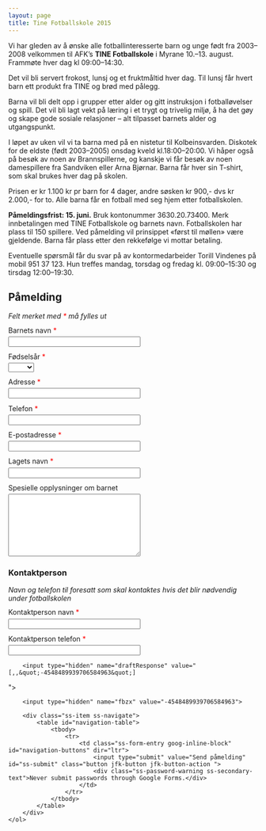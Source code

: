 ```yaml
---
layout: page
title: Tine Fotballskole 2015
---
```


<style>
    .required-message {
        color: red;
        display: none;
        font-size: .8em;
    }

    .ss-form-entry {
        margin-bottom: .8em;
    }

    .ss-form-entry input {
      vertical-align: middle;
      margin-left: 0;
      margin-top: 0;
    }

    .ss-required-asterisk {
        color: red;
    }

    .ss-q-title {
        margin-bottom: .3em;
    }

    .ss-section-title {
        font-weight: bold;
    }

    input[type=text], textarea {
        width: 20em;
    }

    .ss-password-warning {
        display: none;
    }

    .ss-section-description {
        font-style: italic;
    }


</style>

Vi har gleden av å ønske alle fotballinteresserte barn og unge født fra 2003–2008 velkommen til AFK’s **TINE Fotballskole** i Myrane 10.–13. august. Frammøte hver dag kl 09:00–14:30.

Det vil bli servert frokost, lunsj og et fruktmåltid hver dag. Til lunsj får hvert barn ett produkt fra TINE og brød med pålegg.

Barna vil bli delt opp i grupper etter alder og gitt instruksjon i fotballøvelser og spill. Det vil bli lagt vekt på læring i et trygt og trivelig miljø, å ha det gøy og skape gode sosiale relasjoner – alt tilpasset barnets alder og utgangspunkt.

I løpet av uken vil vi ta barna med på en nistetur til Kolbeinsvarden. Diskotek for de eldste (født 2003–2005) onsdag kveld kl.18:00–20:00. Vi håper også på besøk av noen av Brannspillerne, og kanskje vi får besøk av noen damespillere fra Sandviken eller Arna Bjørnar. Barna får hver sin T-shirt, som skal brukes hver dag på skolen.

Prisen er kr 1.100 kr pr barn for 4 dager, andre søsken kr 900,- dvs kr 2.000,- for to. Alle barna får en fotball med seg hjem etter fotballskolen.

**Påmeldingsfrist: 15. juni.** Bruk kontonummer 3630.20.73400. Merk innbetalingen med TINE Fotballskole og barnets navn. Fotballskolen har plass til 150 spillere. Ved påmelding vil prinsippet
«først til møllen» være gjeldende. Barna får plass etter den rekkefølge vi mottar betaling.

Eventuelle spørsmål får du svar på av kontormedarbeider Torill Vindenes på mobil
<span class="nowrap">951 37 123</span>. Hun treffes mandag, torsdag og fredag kl. 09:00–15:30 og tirsdag 12:00–19:30.

<script>
    var submitted = false;
</script>

<iframe name="hidden_iframe" id="hidden_iframe" style="display:none;" onload="if(submitted)
{window.location='/takk/';}"></iframe>


<form action="https://docs.google.com/forms/d/1y_0jWiqkkXYUdiololR3ZQ-SszHm2Mgiqk8Jf7P9eKI/formResponse" method="POST" id="ss-form" target="hidden_iframe" onsubmit="submitted=true;">
    <ol role="list" class="ss-question-list" style="padding-left: 0">
        <div class="errorbox-good" role="listitem">
            <div dir="ltr" class="ss-item  ss-section-header">
                <div class="ss-form-entry">
                    <h2 class="ss-section-title">Påmelding</h2>
                    <div class="ss-section-description ss-no-ignore-whitespace">Felt merket med <span class="ss-required-asterisk">*</span> må fylles ut</div>
                </div>
            </div>
        </div>
        <div class="ss-form-question errorbox-good" role="listitem">
            <div dir="ltr" class="ss-item ss-item-required ss-text">
                <div class="ss-form-entry">
                    <label class="ss-q-item-label" for="entry_53257479">
                        <div class="ss-q-title">Barnets navn
                            <label for="itemView.getDomIdToLabel()" aria-label="(Required field)"></label>
                            <span class="ss-required-asterisk" aria-hidden="true">*</span>
                        </div>
                        <div class="ss-q-help ss-secondary-text" dir="ltr"></div>
                    </label>
                    <input type="text" name="entry.53257479" value="" class="ss-q-short" id="entry_53257479" dir="auto" aria-label="Barnets navn  " aria-required="true" required="" title="">
                    <div class="error-message" id="298462349_errorMessage"></div>
                    <div class="required-message">Dette feltet må fylles ut</div>
                </div>
            </div>
        </div>
        <div class="ss-form-question errorbox-good" role="listitem">
            <div dir="ltr" class="ss-item ss-item-required ss-select">
                <div class="ss-form-entry">
                    <label class="ss-q-item-label" for="entry_602425800">
                        <div class="ss-q-title">Fødselsår
                            <label for="itemView.getDomIdToLabel()" aria-label="(Required field)"></label>
                            <span class="ss-required-asterisk" aria-hidden="true">*</span>
                        </div>
                        <div class="ss-q-help ss-secondary-text" dir="ltr"></div>
                    </label>
                    <select name="entry.602425800" id="entry_602425800" aria-label="Fødselsår  " aria-required="true" required="">
                        <option value=""></option>
                        <option value="2008">2008</option>
                        <option value="2007">2007</option>
                        <option value="2006">2006</option>
                        <option value="2005">2005</option>
                        <option value="2004">2004</option>
                        <option value="2003">2003</option>
                    </select>
                    <div></div>
                    <div class="required-message">Dette feltet må fylles ut</div>
                </div>
            </div>
        </div>
        <div class="ss-form-question errorbox-good" role="listitem">
            <div dir="ltr" class="ss-item ss-item-required ss-text">
                <div class="ss-form-entry">
                    <label class="ss-q-item-label" for="entry_196577970">
                        <div class="ss-q-title">Adresse
                            <label for="itemView.getDomIdToLabel()" aria-label="(Required field)"></label>
                            <span class="ss-required-asterisk" aria-hidden="true">*</span>
                        </div>
                        <div class="ss-q-help ss-secondary-text" dir="ltr"></div>
                    </label>
                    <input type="text" name="entry.196577970" value="" class="ss-q-short" id="entry_196577970" dir="auto" aria-label="Adresse  " aria-required="true" required="" title="">
                    <div class="error-message" id="1418925365_errorMessage"></div>
                    <div class="required-message">Dette feltet må fylles ut</div>
                </div>
            </div>
        </div>
        <div class="ss-form-question errorbox-good" role="listitem">
            <div dir="ltr" class="ss-item ss-item-required ss-text">
                <div class="ss-form-entry">
                    <label class="ss-q-item-label" for="entry_51584483">
                        <div class="ss-q-title">Telefon
                            <label for="itemView.getDomIdToLabel()" aria-label="(Required field)"></label>
                            <span class="ss-required-asterisk" aria-hidden="true">*</span>
                        </div>
                        <div class="ss-q-help ss-secondary-text" dir="ltr"></div>
                    </label>
                    <input type="text" name="entry.51584483" value="" class="ss-q-short" id="entry_51584483" dir="auto" aria-label="Telefon  " aria-required="true" required="" title="">
                    <div class="error-message" id="1655821095_errorMessage"></div>
                    <div class="required-message">Dette feltet må fylles ut</div>
                </div>
            </div>
        </div>
        <div class="ss-form-question errorbox-good" role="listitem">
            <div dir="ltr" class="ss-item ss-item-required ss-text">
                <div class="ss-form-entry">
                    <label class="ss-q-item-label" for="entry_149717980">
                        <div class="ss-q-title">E-postadresse
                            <label for="itemView.getDomIdToLabel()" aria-label="(Required field)"></label>
                            <span class="ss-required-asterisk" aria-hidden="true">*</span>
                        </div>
                        <div class="ss-q-help ss-secondary-text" dir="ltr"></div>
                    </label>
                    <input type="text" name="entry.149717980" value="" class="ss-q-short" id="entry_149717980" dir="auto" aria-label="E-postadresse  " aria-required="true" required="" title="">
                    <div class="error-message" id="803397103_errorMessage"></div>
                    <div class="required-message">Dette feltet må fylles ut</div>
                </div>
            </div>
        </div>
        <div class="ss-form-question errorbox-good" role="listitem">
            <div dir="ltr" class="ss-item ss-item-required ss-text">
                <div class="ss-form-entry">
                    <label class="ss-q-item-label" for="entry_858739995">
                        <div class="ss-q-title">Lagets navn
                            <label for="itemView.getDomIdToLabel()" aria-label="(Required field)"></label>
                            <span class="ss-required-asterisk" aria-hidden="true">*</span>
                        </div>
                        <div class="ss-q-help ss-secondary-text" dir="ltr"></div>
                    </label>
                    <input type="text" name="entry.858739995" value="" class="ss-q-short" id="entry_858739995" dir="auto" aria-label="Lagets navn  " aria-required="true" required="" title="">
                    <div class="error-message" id="2107405873_errorMessage"></div>
                    <div class="required-message">Dette feltet må fylles ut</div>
                </div>
            </div>
        </div>
        <div class="ss-form-question errorbox-good" role="listitem">
            <div dir="ltr" class="ss-item  ss-paragraph-text">
                <div class="ss-form-entry">
                    <label class="ss-q-item-label" for="entry_2030340521">
                        <div class="ss-q-title">Spesielle opplysninger om barnet
                        </div>
                        <div class="ss-q-help ss-secondary-text" dir="ltr"></div>
                    </label>
                    <textarea name="entry.2030340521" rows="8" cols="0" class="ss-q-long" id="entry_2030340521" dir="auto" aria-label="Spesielle opplysninger om barnet  "></textarea>
                    <div class="error-message" id="230924401_errorMessage"></div>
                    <div class="required-message">Dette feltet må fylles ut</div>
                </div>
            </div>
        </div>
        <div class="errorbox-good" role="listitem">
            <div dir="ltr" class="ss-item  ss-section-header">
                <div class="ss-form-entry">
                    <h3 class="ss-section-title">Kontaktperson</h3>
                    <div class="ss-section-description ss-no-ignore-whitespace">Navn og telefon til foresatt som skal kontaktes hvis det blir nødvendig under fotballskolen</div>
                </div>
            </div>
        </div>
        <div class="ss-form-question errorbox-good" role="listitem">
            <div dir="ltr" class="ss-item ss-item-required ss-text">
                <div class="ss-form-entry">
                    <label class="ss-q-item-label" for="entry_20794884">
                        <div class="ss-q-title">Kontaktperson navn
                            <label for="itemView.getDomIdToLabel()" aria-label="(Required field)"></label>
                            <span class="ss-required-asterisk" aria-hidden="true">*</span>
                        </div>
                        <div class="ss-q-help ss-secondary-text" dir="ltr"></div>
                    </label>
                    <input type="text" name="entry.20794884" value="" class="ss-q-short" id="entry_20794884" dir="auto" aria-label="Kontaktperson navn  " aria-required="true" required="" title="">
                    <div class="error-message" id="995240762_errorMessage"></div>
                    <div class="required-message">Dette feltet må fylles ut</div>
                </div>
            </div>
        </div>
        <div class="ss-form-question errorbox-good" role="listitem">
            <div dir="ltr" class="ss-item ss-item-required ss-text">
                <div class="ss-form-entry">
                    <label class="ss-q-item-label" for="entry_1033536445">
                        <div class="ss-q-title">Kontaktperson telefon
                            <label for="itemView.getDomIdToLabel()" aria-label="(Required field)"></label>
                            <span class="ss-required-asterisk" aria-hidden="true">*</span>
                        </div>
                        <div class="ss-q-help ss-secondary-text" dir="ltr"></div>
                    </label>
                    <input type="text" name="entry.1033536445" value="" class="ss-q-short" id="entry_1033536445" dir="auto" aria-label="Kontaktperson telefon  " aria-required="true" required="" title="">
                    <div class="error-message" id="362492977_errorMessage"></div>
                    <div class="required-message">Dette feltet må fylles ut</div>
                </div>
            </div>
        </div>

        <input type="hidden" name="draftResponse" value="[,,&quot;-4548489939706584963&quot;]
">
        <input type="hidden" name="pageHistory" value="0">


        <input type="hidden" name="fbzx" value="-4548489939706584963">

        <div class="ss-item ss-navigate">
            <table id="navigation-table">
                <tbody>
                    <tr>
                        <td class="ss-form-entry goog-inline-block" id="navigation-buttons" dir="ltr">
                            <input type="submit" value="Send påmelding" id="ss-submit" class="button jfk-button jfk-button-action ">
                            <div class="ss-password-warning ss-secondary-text">Never submit passwords through Google Forms.</div>
                        </td>
                    </tr>
                </tbody>
            </table>
        </div>
    </ol>
</form>
<script>


    (function (el) {
        new Form(el);
    }(document.querySelector('#ss-form'), document.querySelector('#hidden_iframe')));

    function Form(el, iframe) {

        /* Bytt ut skjema med melding til eldre nettlesere */
        /* Polyfills for manglende funksjonalitet */

        el.addEventListener('submit', submitHandler, false);

        function submitHandler(event) {
            event.preventDefault();

            var requiredFields = getRequiredFields();
            var emptyFields = getEmptyFields(requiredFields);

            if (emptyFields.length > 0) {
                 showErrors(emptyFields);
            } else {
                submitForm()
            }
        }

        function getRequiredFields() {
            return [].slice.call(document.querySelectorAll('input[required], select[required]'));
        }

        function getEmptyFields(fields) {
            return fields.filter(function(field) {
                return field.value === '';
            });
        }

        function showErrors(emptyFields) {

            [].forEach.call(document.querySelectorAll('.required-message'), function(el) {
                el.style.display = 'none';
            });

            emptyFields.forEach(function(field) {
                field.nextElementSibling.nextElementSibling.style.display = 'block';
            });

        }

        function submitForm() {
            console.log('form can be submitted');
            el.removeEventListener('submit');
            el.submit();
        }

    };

</script>
